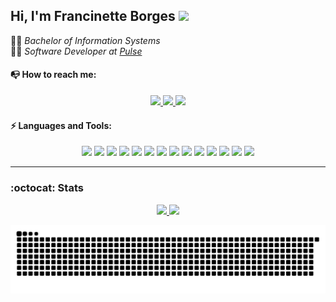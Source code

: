 ## Hi, I'm Francinette Borges <img src="https://media.giphy.com/media/hvRJCLFzcasrR4ia7z/giphy.gif" width="25px">
<!--
**borgesfran/borgesfran** is a ✨ _special_ ✨ repository because its `README.md` (this file) appears on your GitHub profile.-->
:woman_student: <i>Bachelor of Information Systems</i> <br/>
:woman_technologist: <i>Software Developer at [Pulse](https://www.linkedin.com/company/pulseoficial)</i>

#### :mailbox_with_no_mail: How to reach me:
<div>
 <p align="center">
  <a href="https://www.encurtador.com.br/duV14"> 
   <img src="https://img.shields.io/badge/gmail-D14836.svg?&style=for-the-badge&logo=gmail&logoColor=white"/>
  </a>

  <a href="https://www.linkedin.com/in/francinetteborges/"> 
   <img src="https://img.shields.io/badge/linkedin-%230077B5.svg?&style=for-the-badge&logo=linkedin&logoColor=white"/>
  </a>

  <a href="http://francinetteborges.wordpress.com/"> 
   <img src="https://img.shields.io/badge/wordpress-21759B.svg?&style=for-the-badge&logo=wordpress&logoColor=white"/>
  </a>
 </p>
</div>


#### :zap: Languages and Tools:
<div>
 <p align="center">
  <img src="https://img.shields.io/badge/java-%23ED8B00.svg?&style=for-the-badge&logo=java&logoColor=white"> <img src="https://img.shields.io/badge/javascript%20-%23323330.svg?&style=for-the-badge&logo=javascript&logoColor=%23F7DF1E"> <img src="https://img.shields.io/badge/c++%20-%2300599C.svg?&style=for-the-badge&logo=c%2B%2B&logoColor=white"> <img src="https://img.shields.io/badge/dart-%230175C2.svg?&style=for-the-badge&logo=dart&logoColor=white"> <img src="https://img.shields.io/badge/html5%20-%23E34F26.svg?&style=for-the-badge&logo=html5&logoColor=white"> <img src="https://img.shields.io/badge/css3%20-%231572B6.svg?&style=for-the-badge&logo=css3&logoColor=white"> <img src="https://img.shields.io/badge/spring%20-%236DB33F.svg?&style=for-the-badge&logo=spring&logoColor=white"> <img src="https://img.shields.io/badge/react%20-%2320232a.svg?&style=for-the-badge&logo=react&logoColor=%2361DAFB"> <img src="https://img.shields.io/badge/Qt%20-%2341CD52.svg?&style=for-the-badge&logo=Qt&logoColor=white"> <img src="https://img.shields.io/badge/Flutter%20-%2302569B.svg?&style=for-the-badge&logo=Flutter&logoColor=white"> <img src="https://img.shields.io/badge/mysql-%2300f.svg?&style=for-the-badge&logo=mysql&logoColor=white"> <img src="https://img.shields.io/badge/postgres-%23316192.svg?&style=for-the-badge&logo=postgresql&logoColor=white"> <img src="https://img.shields.io/badge/bootstrap%20-%23563D7C.svg?&style=for-the-badge&logo=bootstrap&logoColor=white"> <img src="https://img.shields.io/badge/git%20-%23F05032.svg?&style=for-the-badge&logo=git&logoColor=white">
 </p>
 
</div>

<hr/>

### :octocat: Stats
<div>
 <p align="center">
  <a href="https://github.com/borgesfran/github-readme-stats"> 
   <img src="https://github-readme-stats.vercel.app/api?username=borgesfran&show_icons=true" width="45%"/>
  </a>
  <a href="https://github.com/borgesfran/github-readme-stats"> 
   <img src="https://github-readme-stats.vercel.app/api/top-langs/?username=borgesfran&layout=compact" width="37.7%"/>
  </a>
 </p>
 
 </div>

![Snake animation](https://github.com/borgesfran/borgesfran/blob/output/github-contribution-grid-snake.svg)

<!--Here are some ideas to get you started:

- 🔭 I’m currently working on ...
- 🌱 I’m currently learning ...
- 👯 I’m looking to collaborate on ...
- 🤔 I’m looking for help with ...
- 💬 Ask me about ...
- 📫 How to reach me: ...
- 😄 Pronouns: ...
- ⚡ Fun fact: ...
-->
